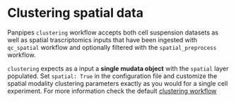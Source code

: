 Clustering spatial data
=========================

Panpipes `clustering` workflow accepts both cell suspension datasets as well as spatial trascriptomics inputs that have been ingested with `qc_spatial` workflow and optionally filtered with the `spatial_preprocess` workflow.

`clustering` expects as a input a **single mudata object** with the `spatial` layer populated. 
Set `spatial: True` in the configuration file and customize the spatial modality clustering parameters exactly as you would for a single cell experiment. For more information check the default [clustering workflow](./clustering.md)
